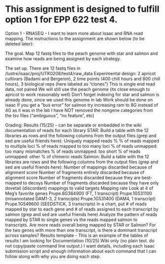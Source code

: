 # This assignment is designed to fulfill option 1 for EPP 622 test 4. 

Option 1 - RNASEQ - I want to learn more about Isaac and RNA read mapping. The instructions to the assignment are shown below (to be deleted later):
 
The goal.
Map 12 fastq files to the peach genome with star and salmon and examine how reads are being assigned by each strategy.

The set up.
There are 12 fastq files in /lustre/isaac/proj/UTK0208/test4/raw_data
Experimental design: 2 apricot cultivars (Badami and Bergeron), 2 time points (400 chill hours and 800 chill hours), 3 biological reps (here labeled as “clones”)
This is single end read data, not paired
We will still use the peach genome (its close enough to apricot to work reasonably well)
Don’t forget indexing for star and salmon is already done, since we used this genome in lab
Work should be done on isaac
If you get a “bus error” for salmon try increasing ram to 8G instead of 4G as it was in the lab
I have NOT removed the nongene categories from the tsv files (“ambiguous”, “no feature”, etc)
 
Grading:
Results (15/25) - can be separate or embedded in the wiki documentation of reads for each library
 STAR: Build a table with the 12 libraries as rows and the following columns from the output files (grep and sed are useful friends here):
Uniquely mapped reads %
% of reads mapped to multiple loci
% of reads mapped to too many loci
% of reads unmapped: too many mismatches
% of reads unmapped: too short
% of reads unmapped: other
% of chimeric reads
Salmon: Build a table with the 12 libraries are rows and the following columns from the output files (grep and sed are useful friends here):
Number of mappings discarded because of alignment score 
Number of fragments entirely discarded because of alignment score
Number of fragments discarded because they are best-mapped to decoys
Number of fragments discarded because they have only dovetail (discordant) mappings to valid targets
Mapping rate
Look at 4 of Meg’s favorite genes
Prupe.6G364900 (FT, 1 transcript)
Prupe.1G531100 (misannotated DAM1-3, 2 transcipts)
Prupe.1G531400  (DAM4, 1 transcript)
Prupe.1G549600 (SEEDSTICK, 3 transcripts)
In a chart, put # of reads mapped by star to each gene and # of reads assigned to each transcript by salmon (grep and sed are useful friends here)
Analyze the pattern of reads mapped by STAR to single genes vs the reads mapped salmon to transcripts. Are more reads overall being mapped by STAR or Salmon? For the two genes with more than one transcript, is there a dominant transcript across samples? 
Results template - This is an example of the tables of results I am looking for
Documentation (10/25)
 Wiki only (no plain text. do not copy/paste command line output.)
 I want details, including each Isaac submission script and enough information about each command that I can follow along with why you are doing each step.

